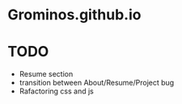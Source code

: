 # Grominos.github.io

# TODO
- Resume section
- transition between About/Resume/Project bug
- Rafactoring css and js